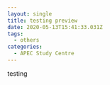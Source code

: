 ```yaml
---
layout: single
title: testing preview
date: 2020-05-13T15:41:33.031Z
tags:
  - others
categories:
  - APEC Study Centre
---
```

testing
